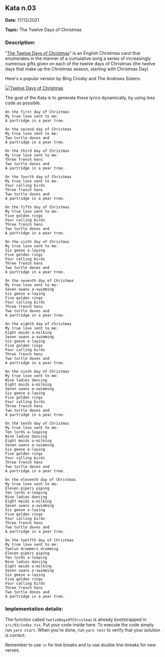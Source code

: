 ## Kata n.03

**Date:** 17/12/2021

**Topic:** The Twelve Days of Christmas

### Description:

"[The Twelve Days of Christmas](<https://en.wikipedia.org/wiki/The_Twelve_Days_of_Christmas_(song)>)" is an English Christmas carol that enumerates in the manner of a cumulative song a series of increasingly numerous gifts given on each of the twelve days of Christmas (the twelve days that make up the Christmas season, starting with Christmas Day)

Here's a popular version by Bing Crosby and The Andrews Sisters:

[![Twelve Days of Christmas](https://img.youtube.com/vi/9QPQI5QUs74/0.jpg)](https://www.youtube.com/watch?v=9QPQI5QUs74)

The goal of the Kata is to generate these lyrics dynamically, by using less code as possible.

```
On the first day of Christmas
My true love sent to me:
A partridge in a pear tree.

On the second day of Christmas
My true love sent to me:
Two turtle doves and
A partridge in a pear tree.

On the third day of Christmas
My true love sent to me:
Three french hens
Two turtle doves and
A partridge in a pear tree.

On the fourth day of Christmas
My true love sent to me:
Four calling birds
Three french hens
Two turtle doves and
A partridge in a pear tree.

On the fifth day of Christmas
My true love sent to me:
Five golden rings
Four calling birds
Three french hens
Two turtle doves and
A partridge in a pear tree.

On the sixth day of Christmas
My true love sent to me:
Six geese a-laying
Five golden rings
Four calling birds
Three french hens
Two turtle doves and
A partridge in a pear tree.

On the seventh day of Christmas
My true love sent to me:
Seven swans a-swimming
Six geese a-laying
Five golden rings
Four calling birds
Three french hens
Two turtle doves and
A partridge in a pear tree.

On the eighth day of Christmas
My true love sent to me:
Eight maids a-milking
Seven swans a-swimming
Six geese a-laying
Five golden rings
Four calling birds
Three french hens
Two turtle doves and
A partridge in a pear tree.

On the ninth day of Christmas
My true love sent to me:
Nine ladies dancing
Eight maids a-milking
Seven swans a-swimming
Six geese a-laying
Five golden rings
Four calling birds
Three french hens
Two turtle doves and
A partridge in a pear tree.

On the tenth day of Christmas
My true love sent to me:
Ten lords a-leaping
Nine ladies dancing
Eight maids a-milking
Seven swans a-swimming
Six geese a-laying
Five golden rings
Four calling birds
Three french hens
Two turtle doves and
A partridge in a pear tree.

On the eleventh day of Christmas
My true love sent to me:
Eleven pipers piping
Ten lords a-leaping
Nine ladies dancing
Eight maids a-milking
Seven swans a-swimming
Six geese a-laying
Five golden rings
Four calling birds
Three french hens
Two turtle doves and
A partridge in a pear tree.

On the twelfth day of Christmas
My true love sent to me:
Twelve drummers drumming
Eleven pipers piping
Ten lords a-leaping
Nine ladies dancing
Eight maids a-milking
Seven swans a-swimming
Six geese a-laying
Five golden rings
Four calling birds
Three french hens
Two turtle doves and
A partridge in a pear tree.

```

### Implementation details:

The function called `twelveDaysOfChristmas` is already bootstrapped in `src/03/index.tsx`. Put your code inside here. To execute the code simply run `yarn start`.
When you're done, run `yarn test` to verify that your solution is correct.

Remember to use `\n` for line breaks and to use double line-breaks for new verses.
